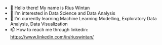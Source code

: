 - 👋 Hello there! My name is Rius Wintan
- 👀 I’m interested in Data Science and Data Analysis
- 🌱 I’m currently learning Machine Learning Modelling, Exploratory Data Analysis, Data Visualization
- 📫 How to reach me through linkedin: https://www.linkedin.com/in/riuswintan/

<!---
riuswintan/riuswintan is a ✨ special ✨ repository because its `README.md` (this file) appears on your GitHub profile.
You can click the Preview link to take a look at your changes.
--->
